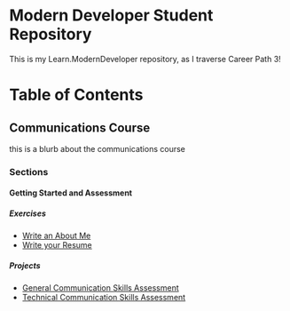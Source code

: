 # Modern Developer Student Repository
This is my Learn.ModernDeveloper repository, as I traverse Career Path 3!

# Table of Contents

## Communications Course
this is a blurb about the communications course

### Sections

#### Getting Started and Assessment

##### Exercises
* [Write an About Me](About-Me)
* [Write your Resume](Resume)

##### Projects
* [General Communication Skills Assessment](General-Communication-Skills-Assessment)
* [Technical Communication Skills Assessment](Technical-Communication-Skills-Assessment)
